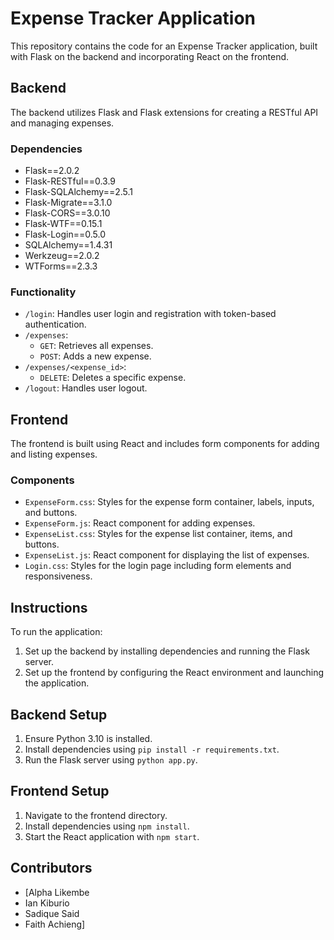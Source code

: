 # Expense Tracker Application

This repository contains the code for an Expense Tracker application, built with Flask on the backend and incorporating React on the frontend.

## Backend
The backend utilizes Flask and Flask extensions for creating a RESTful API and managing expenses.

### Dependencies
- Flask==2.0.2
- Flask-RESTful==0.3.9
- Flask-SQLAlchemy==2.5.1
- Flask-Migrate==3.1.0
- Flask-CORS==3.0.10
- Flask-WTF==0.15.1
- Flask-Login==0.5.0
- SQLAlchemy==1.4.31
- Werkzeug==2.0.2
- WTForms==2.3.3

### Functionality
- `/login`: Handles user login and registration with token-based authentication.
- `/expenses`:
  - `GET`: Retrieves all expenses.
  - `POST`: Adds a new expense.
- `/expenses/<expense_id>`:
  - `DELETE`: Deletes a specific expense.
- `/logout`: Handles user logout.

## Frontend
The frontend is built using React and includes form components for adding and listing expenses.

### Components
- `ExpenseForm.css`: Styles for the expense form container, labels, inputs, and buttons.
- `ExpenseForm.js`: React component for adding expenses.
- `ExpenseList.css`: Styles for the expense list container, items, and buttons.
- `ExpenseList.js`: React component for displaying the list of expenses.
- `Login.css`: Styles for the login page including form elements and responsiveness.

## Instructions
To run the application:
1. Set up the backend by installing dependencies and running the Flask server.
2. Set up the frontend by configuring the React environment and launching the application.

## Backend Setup
1. Ensure Python 3.10 is installed.
2. Install dependencies using `pip install -r requirements.txt`.
3. Run the Flask server using `python app.py`.

## Frontend Setup
1. Navigate to the frontend directory.
2. Install dependencies using `npm install`.
3. Start the React application with `npm start`.

## Contributors
- [Alpha Likembe
- Ian Kiburio
- Sadique Said
- Faith Achieng]

